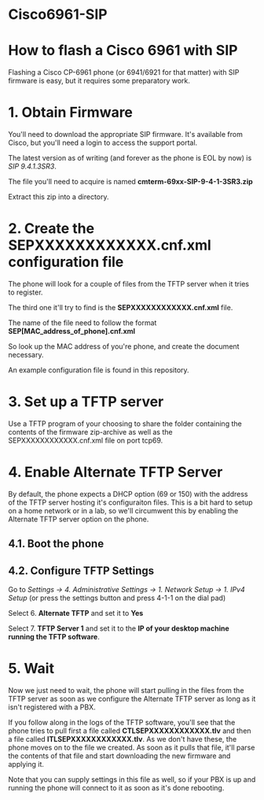 # Cisco6961-SIP
# How to flash a Cisco 6961 with SIP

Flashing a Cisco CP-6961 phone (or 6941/6921 for that matter) with SIP firmware is easy, but it requires some preparatory work.

# 1. Obtain Firmware

You'll need to download the appropriate SIP firmware. It's available from Cisco, but you'll need a login to access the support portal. 

The latest version as of writing (and forever as the phone is EOL by now) is *SIP 9.4.1.3SR3*. 

The file you'll need to acquire is named **cmterm-69xx-SIP-9-4-1-3SR3.zip**

Extract this zip into a directory.

# 2. Create the SEPXXXXXXXXXXXX.cnf.xml configuration file

The phone will look for a couple of files from the TFTP server when it tries to register. 

The third one it'll try to find is the **SEPXXXXXXXXXXXX.cnf.xml** file. 

The name of the file need to follow the format **SEP[MAC_address_of_phone].cnf.xml** 

So look up the MAC address of you're phone, and create the document necessary. 

An example configuration file is found in this repository.

# 3. Set up a TFTP server

Use a TFTP program of your choosing to share the folder containing the contents of the firmware zip-archive as well as the SEPXXXXXXXXXXXX.cnf.xml file on port tcp69. 

# 4. Enable Alternate TFTP Server

By default, the phone expects a DHCP option (69 or 150) with the address of the TFTP server hosting it's configuraiton files. This is a bit hard to setup on a home network or in a lab, so we'll circumwent this by enabling the Alternate TFTP server option on the phone.

## 4.1. Boot the phone

## 4.2. Configure TFTP Settings

Go to *Settings -> 4. Administrative Settings -> 1. Network Setup -> 1. IPv4 Setup* (or press the settings button and press 4-1-1 on the dial pad)

Select 6. **Alternate TFTP** and set it to **Yes**

Select 7. **TFTP Server 1** and set it to the **IP of your desktop machine running the TFTP software**. 

# 5. Wait

Now we just need to wait, the phone will start pulling in the files from the TFTP server as soon as we configure the Alternate TFTP server as long as it isn't registered with a PBX.

If you follow along in the logs of the TFTP software, you'll see that the phone tries to pull first a file called **CTLSEPXXXXXXXXXXXX.tlv** and then a file called **ITLSEPXXXXXXXXXXXX.tlv**. 
As we don't have these, the phone moves on to the file we created. As soon as it pulls that file, it'll parse the contents of that file and start downloading the new firmware and applying it. 

Note that you can supply settings in this file as well, so if your PBX is up and running the phone will connect to it as soon as it's done rebooting. 

